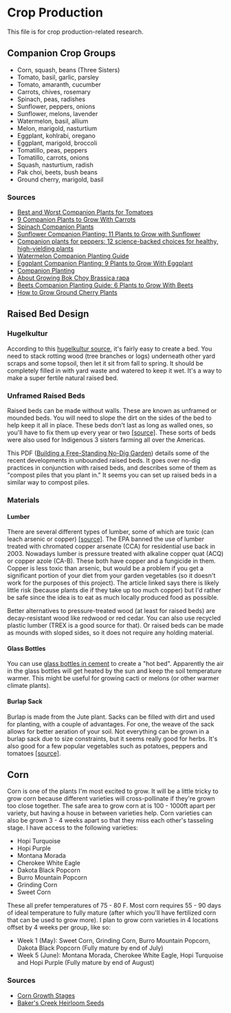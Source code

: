 # Crop Production
This file is for crop production-related research.

## Companion Crop Groups
- Corn, squash, beans (Three Sisters)
- Tomato, basil, garlic, parsley
- Tomato, amaranth, cucumber
- Carrots, chives, rosemary
- Spinach, peas, radishes
- Sunflower, peppers, onions
- Sunflower, melons, lavender
- Watermelon, basil, allium
- Melon, marigold, nasturtium
- Eggplant, kohlrabi, oregano
- Eggplant, marigold, broccoli
- Tomatillo, peas, peppers
- Tomatillo, carrots, onions
- Squash, nasturtium, radish
- Pak choi, beets, bush beans
- Ground cherry, marigold, basil

### Sources
- [Best and Worst Companion Plants for Tomatoes](https://www.thespruce.com/companion-plants-for-tomatoes-1403289)
- [9 Companion Plants to Grow With Carrots](https://www.onehundreddollarsamonth.com/9-companion-plants-to-grow-with-carrots/)
- [Spinach Companion Plants](https://www.cravethegood.com/spinach-companion-plants/)
- [Sunflower Companion Planting: 11 Plants to Grow with Sunflower](https://yardsurfer.com/sunflower-companion-plants/)
- [Companion plants for peppers: 12 science-backed choices for healthy, high-yielding plants](https://savvygardening.com/companion-plants-for-peppers)
- [Watermelon Companion Planting Guide](https://www.masterclass.com/articles/watermelon-companion-planting-guide)
- [Eggplant Companion Planting: 9 Plants to Grow With Eggplant](https://www.masterclass.com/articles/eggplant-companion-guide)
- [Companion Planting](https://www.westcoastseeds.com/blogs/garden-wisdom/companion-planting)
- [About Growing Bok Choy Brassica rapa](https://nicksgardencenter.com/gardening-blog/plants/bok-choy/)
- [Beets Companion Planting Guide: 6 Plants to Grow With Beets](https://www.masterclass.com/articles/beets-companion-planting-guide)
- [How to Grow Ground Cherry Plants](https://howtogroweverything.com/how-to-grow-ground-cherry-plants)

## Raised Bed Design
### Hugelkultur
According to this [hugelkultur source](https://www.almanac.com/what-hugelkultur-ultimate-raised-bed), it's fairly easy to create a bed.
You need to stack rotting wood (tree branches or logs) underneath other yard scraps and some topsoil, then let it sit from fall to spring.
It should be completely filled in with yard waste and watered to keep it wet.
It's a way to make a super fertile natural raised bed.

### Unframed Raised Beds
Raised beds can be made without walls.
These are known as unframed or mounded beds.
You will need to slope the dirt on the sides of the bed to help keep it all in place.
These beds don't last as long as walled ones, so you'll have to fix them up every year or two [[source]](https://www.gardeningknowhow.com/edible/vegetables/vgen/making-unframed-raised-beds.htm).
These sorts of beds were also used for Indigenous 3 sisters farming all over the Americas.

This PDF ([Building a Free-Standing No-Dig Garden](https://ahsgardening.org/wp-content/uploads/2021/01/No-Dig-Garden-TAG-JF21-1.pdf)) details some of the recent developments in unbounded raised beds.
It goes over no-dig practices in conjunction with raised beds, and describes some of them as "compost piles that you plant in."
It seems you can set up raised beds in a similar way to compost piles.

### Materials
#### Lumber
There are several different types of lumber, some of which are toxic (can leach arsenic or copper) [[source]](https://www.finegardening.com/article/are-pressure-treated-woods-safe-in-garden-beds).
The EPA banned the use of lumber treated with chromated copper arsenate (CCA) for residential use back in 2003.
Nowadays lumber is pressure treated with alkaline copper quat (ACQ) or copper azole (CA-B).
These both have copper and a fungicide in them.
Copper is less toxic than arsenic, but would be a problem if you get a significant portion of your diet from your garden vegetables (so it doesn't work for the purposes of this project).
The article linked says there is likely little risk (because plants die if they take up too much copper) but I'd rather be safe since the idea is to eat as much locally produced food as possible.

Better alternatives to pressure-treated wood (at least for raised beds) are decay-resistant wood like redwood or red cedar.
You can also use recycled plastic lumber (TREX is a good source for that).
Or raised beds can be made as mounds with sloped sides, so it does not require any holding material.

#### Glass Bottles
You can use [glass bottles in cement](https://digginginthegarden.com/make-hot-garden-bed-with-recycled-wine-bottles/) to create a "hot bed".
Apparently the air in the glass bottles will get heated by the sun and keep the soil temperature warmer.
This might be useful for growing cacti or melons (or other warmer climate plants).

#### Burlap Sack
Burlap is made from the Jute plant.
Sacks can be filled with dirt and used for planting, with a couple of advantages.
For one, the weave of the sack allows for better aeration of your soil.
Not everything can be grown in a burlap sack due to size constraints, but it seems really good for herbs. It's also good for a few popular vegetables such as potatoes, peppers and tomatoes [[source]](https://homegrownfun.com/burlap-sacks-in-garden-grow-vegetables-in-bags/).

## Corn
Corn is one of the plants I'm most excited to grow.
It will be a little tricky to grow corn because different varieties will cross-pollinate if they're grown too close together.
The safe area to grow corn at is 100 - 1000ft apart per variety, but having a house in between varieties help.
Corn varieties can also be grown 3 - 4 weeks apart so that they miss each other's tasseling stage.
I have access to the following varieties:
- Hopi Turquoise
- Hopi Purple
- Montana Morada
- Cherokee White Eagle
- Dakota Black Popcorn
- Burro Mountain Popcorn
- Grinding Corn
- Sweet Corn

These all prefer temperatures of 75 - 80 F.
Most corn requires 55 - 90 days of ideal temperature to fully mature (after which you'll have fertilized corn that can be used to grow more).
I plan to grow corn varieties in 4 locations offset by 4 weeks per group, like so:
- Week 1 (May):  Sweet Corn, Grinding Corn, Burro Mountain Popcorn, Dakota Black Popcorn (Fully mature by end of July)
- Week 5 (June): Montana Morada, Cherokee White Eagle, Hopi Turquoise and Hopi Purple (Fully mature by end of August)

### Sources
- [Corn Growth Stages](https://www.thegreenpinky.com/corn-growth-stages/)
- [Baker's Creek Heirloom Seeds](https://www.rareseeds.com/)